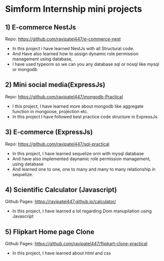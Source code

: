 
# Simform Internship mini projects

## 1) E-commerce NestJs

Repo: https://github.com/ravipatel447/e-commerce-nest

- In this project i have learned NestJs with all Structural code.
- And Have also learned how to assign dynamic role permission management using database,
- I have used typeorm so we can you any database sql or nosql like mysql or mongodb


## 2) Mini social media(ExpressJs)

Repo: https://github.com/ravipatel447/mongodb-Practical

- I this project, I have learned more about mongodb like aggregate function in mongoose, projection etc.
- In this project I have followed best practice code structure in ExpressJs.


## 3) E-commerce (ExpressJs)

Repo: https://github.com/ravipatel447/sql-practical

- In this project, I have learned sequelize orm with mysql database
- And have also implemented daynamic role permission management, using database
- And learned one to one, one to many and many to many relationship in sequelize.

## 4) Scientific Calculator (Javascript)

Github Pages: https://ravipatel447.github.io/calculator/

- In this project, I have learned a lot regarding Dom manupilation using Javascript

## 5) Flipkart Home page Clone 

Github Pages: https://github.com/ravipatel447/flipkart-clone-practical

- In this project, I have learned about html and css
